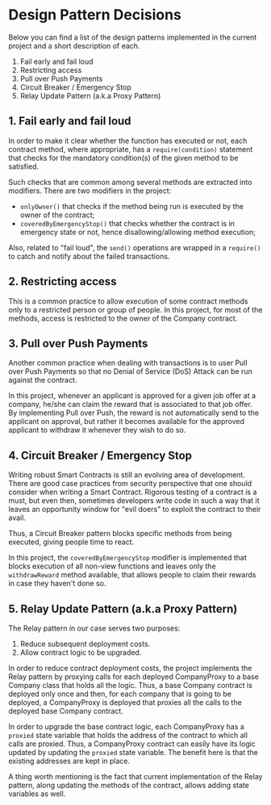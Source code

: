 # Design Pattern Decisions

Below you can find a list of the design patterns implemented
in the current project and a short description of each.

1. Fail early and fail loud
2. Restricting access
3. Pull over Push Payments
4. Circuit Breaker / Emergency Stop
5. Relay Update Pattern (a.k.a Proxy Pattern)

## 1. Fail early and fail loud

In order to make it clear whether the function has executed or
not, each contract method, where appropriate, has a `require(condition)`
statement that checks for the mandatory condition(s) of the given
method to be satisfied.

Such checks that are common among several methods are extracted
into modifiers. There are two modifiers in the project:

- `onlyOwner()` that checks if the method being run is executed by the
owner of the contract;
- `coveredByEmergencyStop()` that checks whether the contract is
in emergency state or not, hence disallowing/allowing method execution;

Also, related to "fail loud", the `send()` operations are wrapped in
a `require()` to catch and notify about the failed transactions.

## 2. Restricting access

This is a common practice to allow execution of some contract methods
only to a restricted person or group of people. In this project,
for most of the methods, access is restricted to the owner of the 
Company contract.

## 3. Pull over Push Payments

Another common practice when dealing with transactions is to user 
Pull over Push Payments so that no Denial of Service (DoS) Attack 
can be run against the contract. 

In this project, whenever an applicant is approved for a given job
offer at a company, he/she can claim the reward that is associated
to that job offer. By implementing Pull over Push, the reward is not
automatically send to the applicant on approval, but rather it becomes
available for the approved applicant to withdraw it whenever they wish
to do so.

## 4. Circuit Breaker / Emergency Stop

Writing robust Smart Contracts is still an evolving area of development.
There are good case practices from security perspective that one
should consider when writing a Smart Contract. Rigorous testing of a
contract is a must, but even then, sometimes developers write code in
such a way that it leaves an opportunity window for "evil doers" to
exploit the contract to their avail.

Thus, a Circuit Breaker pattern blocks specific methods from being
executed, giving people time to react.

In this project, the `coveredByEmergencyStop` modifier is implemented
that blocks execution of all non-view functions and leaves only the
`withdrawReward` method available, that allows people to claim their
rewards in case they haven't done so.

## 5. Relay Update Pattern (a.k.a Proxy Pattern)

The Relay pattern in our case serves two purposes:

1. Reduce subsequent deployment costs.
2. Allow contract logic to be upgraded.

In order to reduce contract deployment costs, the project implements
the Relay pattern by proxying calls for each deployed CompanyProxy to
a base Company class that holds all the logic. Thus, a base Company 
contract is deployed only once and then, for each company that is going
to be deployed, a CompanyProxy is deployed that proxies all the calls
to the deployed base Company contract.

In order to upgrade the base contract logic, each CompanyProxy has a
`proxied` state variable that holds the address of the contract to
which all calls are proxied. Thus, a CompanyProxy contract can easily
have its logic updated by updating the `proxied` state variable. The
benefit here is that the existing addresses are kept in place.

A thing worth mentioning is the fact that current implementation of the
Relay pattern, along updating the methods of the contract, allows adding
state variables as well.